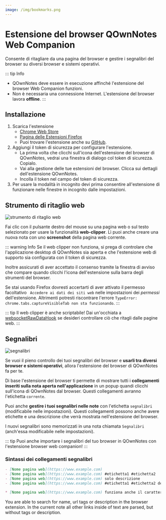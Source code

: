 ```yaml
---
image: /img/bookmarks.png
---
```


# Estensione del browser QOwnNotes Web Companion

Consente di ritagliare da una pagina del browser e gestire i segnalibri del browser su diversi browser e sistemi operativi.

::: tip
Info

- QOwnNotes deve essere in esecuzione affinché l'estensione del browser Web Companion funzioni.
- Non è necessaria una connessione Internet. L'estensione del browser lavora **offline**.
  :::

## Installazione

1. Scarica l'estensione
   - [Chrome Web Store](https://chrome.google.com/webstore/detail/qownnotes-web-companion/pkgkfnampapjbopomdpnkckbjdnpkbkp)
   - [Pagina delle Estensioni Firefox](https://addons.mozilla.org/firefox/addon/qownnotes-web-companion)
   - Puoi trovare l'estensione anche su [GitHub](https://github.com/qownnotes/web-companion/).
2. Aggiungi il token di sicurezza per configurare l'estensione.
   - La prima volta che clicchi sull'icona dell'estensione del browser di QOwnNotes, vedrai una finestra di dialogo col token di sicurezza. Copialo.
   - Vai alla gestione delle tue estensioni del browser. Clicca sui dettagli dell'estensione QOwnNotes.
   - Incolla il token nel campo del token di sicurezza.
3. Per usare la modalità in incognito devi prima consentire all'estensione di funzionare nelle finestre in incognito dalle impostazioni.

## Strumento di ritaglio web

![strumento di ritaglio web](/img/web-clipper.png)

Fai clic con il pulsante destro del mouse su una pagina web o sul testo selezionato per usare la funzionalità **web-clipper**. Lì puoi anche creare una nuova nota con uno **screenshot** della pagina web corrente.

::: warning
Info Se il web clipper non funziona, si prega di controlare che l'applicazione desktop di QOwnNotes sia aperta e che l'estensione web di supporto sia configurata con il token di sicurezza.

Inoltre assicurati di aver accettato il consenso tramite la finestra di avviso che compare quando clicchi l'icona dell'estensione sulla barra degli strumenti del browser.

Se stai usando Firefox dovresti accertarti di aver attivato il permesso facoltativo ` Accedere ai dati dei siti web` nelle impostazioni dei _permessi_ dell'estensione. Altrimenti potresti riscontrare l'errore `TypeError: chrome.tabs.captureVisibleTab non sta funzionando`.
:::

::: tip
Il web clipper è anche scriptabile! Dai un'occhiata a [websocketRawDataHook](../scripting/hooks.md#websocketrawdatahook) se desideri controllare ciò che ritagli dalle pagine web.
:::

## Segnalibri

![segnalibri](/img/bookmarks.png)

Se vuoi il pieno controllo dei tuoi segnalibri del browser e **usarli tra diversi browser e sistemi operativi**, allora l'estensione del browser di QOwnNotes fa per te.

Di base l'estensione del browser ti permette di mostrare tutti i **collegamenti inseriti sulla nota aperta nell'applicazione** in un popup quandi clicchi sull'icona di QOwnNotes dal browser. Questi collegamenti avranno l'etichetta `corrente`.

Puoi anche **gestire i tuoi segnalibri nelle note** con l'etichetta `segnalibri` (modificabile nelle impostazioni). Questi collegamenti possono anche avere etichette e una descrizione che verrà mostrata nell'estensione del browser.

I nuovi segnalibri sono memorizzati in una nota chiamata `Segnalibri` (anch'essa modificabile nelle impostazioni).

::: tip
Puoi anche importare i segnalibri del tuo browser in QOwnNotes con l'estensione browser web companion!
:::

### Sintassi dei collegamenti segnalibri

```markdown
- [Nome pagina web](https://www.example.com)
- [Nome pagina web](https://www.example.com) #etichetta1 #etichetta2
- [Nome pagina web](https://www.example.com) solo descrizione
- [Nome pagina web](https://www.example.com) #etichetta1 #etichetta2 descrizione e etichette

* [Nome pagina web](https://www.example.com) funziona anche il carattere lista alternativo
```

You are able to search for name, url tags or description in the browser extension. In the current note all other links inside of text are parsed, but without tags or description.
